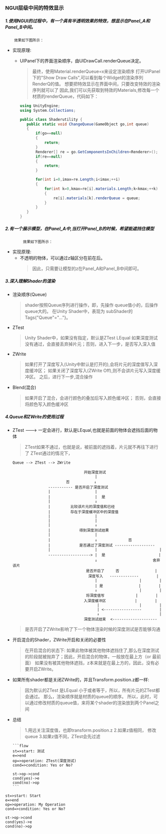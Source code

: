 ### NGUI层级中间的特效显示

##### 1.使用NGUI的过程中，有一个具有**半透明**效果的特效，想显示在Panel_A和Panel_B中间。

        效果如下图所示：
        
  - 实现原理:
  
    - UIPanel下的界面渲染顺序，由UIDrawCall.renderQueue决定。
        >最终，使用Material.renderQueue=x来设定渲染顺序
         打开UIPanel下的"Show Draw Calls",可以看到每个Widget的渲染序列 RenderQ的值。
         想要把特效显示在界面中间，只要改变特效的渲染序列就可以了
         因此,我们可以先获取到特效的Materials,修改每一个材质的renderQueue，代码如下：

         ```c#
        using UnityEngine;
        using System.Collections;

        public class Shaderutility {
            public static void ChangeQueue(GameObject go,int queue)
            {
                if(go==null)
                {
                    return;
                }
                Renderer[] re = go.GetComponentsInChildren<Renderer>();
                if(re==null)
                {
                    return;
                }

                for(int i=0,imax=re.Length;i<imax;++i)
                {
                    for(int k=0,kmax=re[i].materials.Length;k<kmax;++k)
                    {
                        re[i].materials[k].renderQueue = queue;
                    }
                }
            }
        }
         ```
    
##### 2.有一个展示模型，在Panel_A中,当打开Panel_B的时候，希望能遮挡住模型
            效果如下图所示：

  - 实现原理:
      - 不透明的物体，可以通过z轴区分在前在后。
          >因此，只需要让模型的z在Panel_A和Panel_B中间即可。



##### 3.深入理解Shader的渲染
 - 渲染顺序(Queue)
     > shader按照Queue序列进行操作，即，先操作 queue值小的，后操作queue大的。
     > 在Unity Shader中，表现为 subShader的Tags{"Queue"="..."}。
 - ZTest
     > Unity Shader中，如果没有指定，默认是ZTest LEqual
     > 如果深度测试没有通过，会直接丢弃掉片元；否则，进入下一步，是否写入深入值
 - ZWrite   
     > 如果打开了深度写入(Unity中默认是打开的),会将片元的深度值写入深度缓冲区；
     > 如果关闭了深度写入(ZWrite Off),则不会讲片元写入深度缓冲区。
     > 之后，进行下一步,混合操作
 - Blend(混合)
     > 如果开启了混合，会进行颜色的叠加后写入颜色缓冲区；
     > 否则，会直接将颜色写入颜色缓冲区




##### 4.Queue和ZWrite的使用过程

   - ZTest   ---> 一定会进行，默认是LEqual,也就是前面的物体会遮挡后面的物体
      > ZTest如果不通过，也就是说，被前面的遮挡着，片元就不再往下进行了
      > ZTest通过的情况下，

      ```
      Queue --> ZTest --> ZWrite
                  
                                      开始深度测试                            
                                           |
                              否           ↓
                      ----------- 是否开启了深度测试
                      |                    |
                      |                    |  是
                      |                    ↓
                      |         比较该片元的深度值和已经
                      |         存在于深度缓冲区中的深度值
                      |                    |
                      |                    |
                      |                    ↓
                      |             得到深度测试结果
                      |                    |
                      |                    ↓              否
                      |             是否通过了深度测试 ------------------
                      |                    |                            |            
                      -------------------> |  是                        |
                                           ↓                         舍弃该片        
                                       是否开启了     否                |            
                                        深度写入   -------------        |
                                           |                   |        | 
                                           | 是                |        | 
                                           ↓                   |        | 
                                       将深度值写              |        | 
                                      入深度缓冲区             |        |
                                            |                  |        |
                                            | <-----------------        |
                                            ↓                           |
                                      深度测试结束  <--------------------            

      ```
      > 是否开启了ZWrite影响了下一个物体渲染时候的深度测试是否能够沟通


  - 开启混合的Shader，ZWrite开启和关闭的必要性
    > 在开启混合的状态下:
    > 如果此物体被其他物体遮挡住了,那么在深度测试的阶段就被抛弃了；因此，开启混合的物体，一般放在最上方（or 最前面）
    > 如果没有被其他物体遮挡，z本来就是在最上方的，因此，没有必要开启ZWrite。

  - 如果所有shader都是关闭ZWrite的，并且Transform.position.z都一样:
    > 因为默认的ZTest 是LEqual 小于或者等于，所以，所有片元的ZTest都会通过。
    > 那么，渲染顺序就是材质的queue的顺序。
    > 所以，此时，可以通过修改材质的queue值，来将某个shader的渲染放到两个Panel之间
 

 - 总结
    > 1.用远关注深度值，也即transform.position.z
    > 2.如果z值相同， 修改queue
    > 3.如果z值不同，ZTest会先过滤
      
      
      

       ```flow
       st=>start: 测试
       e=>end
       op=>operation: ZTest(深度测试)
       cond=>condition: Yes or No?

       st->op->cond
       cond(yes)->e
       cond(no)->op
       ```

```flow
st=>start: Start
e=>end
op=>operation: My Operation
cond=>condition: Yes or No?

st->op->cond
cond(yes)->e
cond(no)->op
```
